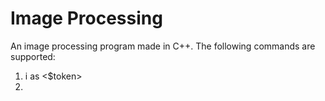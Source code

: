 # Image Processing
An image processing program made in C++. The following commands are supported:
1) i <filename> as <$token>
2)
